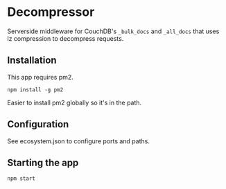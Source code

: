 # Decompressor

Serverside middleware for CouchDB's `_bulk_docs` and `_all_docs` that uses lz compression to decompress requests.

## Installation

This app requires pm2. 

````
npm install -g pm2
````

Easier to install pm2 globally so it's in the path.

## Configuration

See ecosystem.json to configure ports and paths.

## Starting the app

````
npm start
````